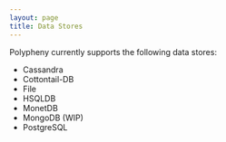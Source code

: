 ```yaml
---
layout: page
title: Data Stores
---
```


Polypheny currently supports the following data stores:

* Cassandra
* Cottontail-DB
* File
* HSQLDB
* MonetDB
* MongoDB (WIP)
* PostgreSQL

